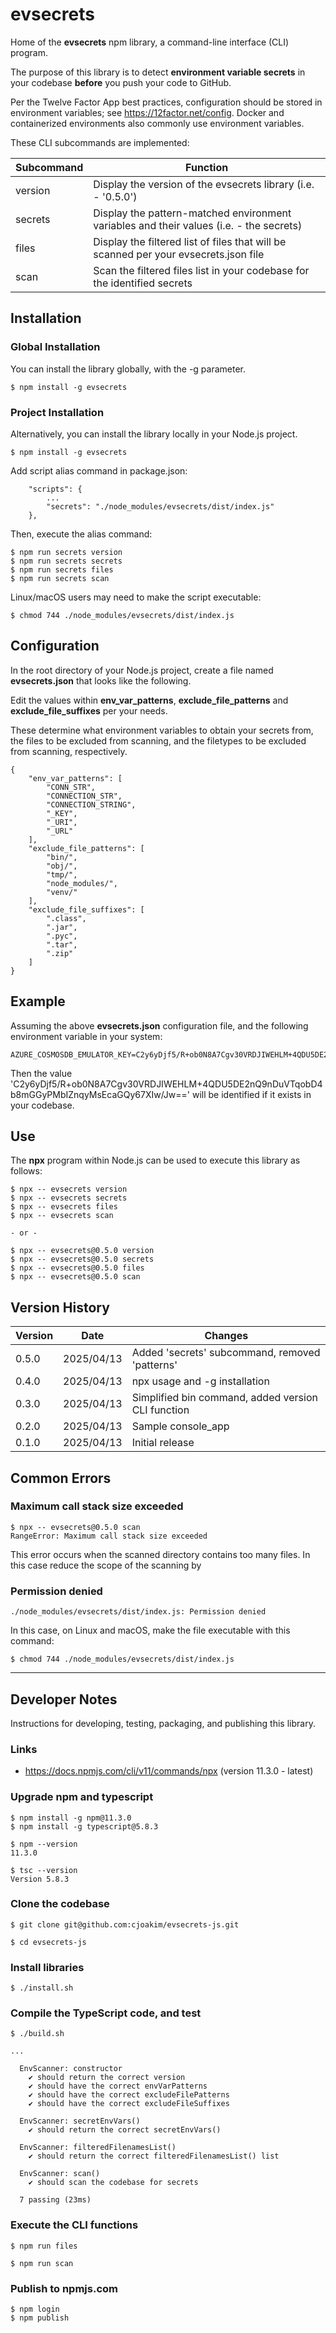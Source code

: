 # evsecrets

Home of the **evsecrets** npm library, a command-line interface (CLI) program.

The purpose of this library is to detect **environment variable secrets**
in your codebase **before** you push your code to GitHub.

Per the Twelve Factor App best practices, configuration should be stored in 
environment variables; see https://12factor.net/config.
Docker and containerized environments also commonly use environment variables.

These CLI subcommands are implemented:

| Subcommand | Function                                                                                |
| ---------- | --------------------------------------------------------------------------------------- |
| version    | Display the version of the evsecrets library (i.e. - '0.5.0')                           |
| secrets    | Display the pattern-matched environment variables and their values (i.e. - the secrets) |
| files      | Display the filtered list of files that will be scanned per your evsecrets.json file    |
| scan       | Scan the filtered files list in your codebase for the identified secrets                |

## Installation

### Global Installation

You can install the library globally, with the -g parameter.

```
$ npm install -g evsecrets
```

### Project Installation 

Alternatively, you can install the library locally in your Node.js project.

```
$ npm install -g evsecrets
```

Add script alias command in package.json:

```
    "scripts": {
        ...
        "secrets": "./node_modules/evsecrets/dist/index.js"
    },
```

Then, execute the alias command:

```
$ npm run secrets version
$ npm run secrets secrets
$ npm run secrets files
$ npm run secrets scan
```

Linux/macOS users may need to make the script executable:

```
$ chmod 744 ./node_modules/evsecrets/dist/index.js
```

## Configuration

In the root directory of your Node.js project, create a file named
**evsecrets.json** that looks like the following.

Edit the values within **env_var_patterns**, **exclude_file_patterns** and
**exclude_file_suffixes** per your needs.

These determine what environment variables to obtain your secrets from,
the files to be excluded from scanning, and the filetypes to be excluded
from scanning, respectively.

```
{
    "env_var_patterns": [
        "CONN_STR",
        "CONNECTION_STR",
        "CONNECTION_STRING",
        "_KEY",
        "_URI",
        "_URL"
    ],
    "exclude_file_patterns": [
        "bin/",
        "obj/",
        "tmp/",
        "node_modules/",
        "venv/"
    ],
    "exclude_file_suffixes": [
        ".class",
        ".jar",
        ".pyc",
        ".tar",
        ".zip"
    ]
}
```

## Example

Assuming the above **evsecrets.json** configuration file, 
and the following environment variable in your system:

```
AZURE_COSMOSDB_EMULATOR_KEY=C2y6yDjf5/R+ob0N8A7Cgv30VRDJIWEHLM+4QDU5DE2nQ9nDuVTqobD4b8mGGyPMbIZnqyMsEcaGQy67XIw/Jw==
```

Then the value 'C2y6yDjf5/R+ob0N8A7Cgv30VRDJIWEHLM+4QDU5DE2nQ9nDuVTqobD4b8mGGyPMbIZnqyMsEcaGQy67XIw/Jw=='
will be identified if it exists in your codebase.

## Use 

The **npx** program within Node.js can be used to execute this library as follows:

```
$ npx -- evsecrets version
$ npx -- evsecrets secrets
$ npx -- evsecrets files
$ npx -- evsecrets scan

- or - 

$ npx -- evsecrets@0.5.0 version
$ npx -- evsecrets@0.5.0 secrets
$ npx -- evsecrets@0.5.0 files
$ npx -- evsecrets@0.5.0 scan
```

## Version History

| Version |    Date    | Changes                                                         |
| ------- | ---------- | --------------------------------------------------------------- |
|  0.5.0  | 2025/04/13 | Added 'secrets' subcommand, removed 'patterns'                  |
|  0.4.0  | 2025/04/13 | npx usage and -g installation                                   |
|  0.3.0  | 2025/04/13 | Simplified bin command, added version CLI function              |
|  0.2.0  | 2025/04/13 | Sample console_app                                              |
|  0.1.0  | 2025/04/13 | Initial release                                                 |

## Common Errors

### Maximum call stack size exceeded

```
$ npx -- evsecrets@0.5.0 scan
RangeError: Maximum call stack size exceeded
```

This error occurs when the scanned directory contains too many files.
In this case reduce the scope of the scanning by 

### Permission denied

```
./node_modules/evsecrets/dist/index.js: Permission denied
```

In this case, on Linux and macOS, make the file executable with this command:

```
$ chmod 744 ./node_modules/evsecrets/dist/index.js
```

--- 

## Developer Notes

Instructions for developing, testing, packaging, and publishing this library.

### Links

- https://docs.npmjs.com/cli/v11/commands/npx  (version 11.3.0 - latest)

### Upgrade npm and typescript

```
$ npm install -g npm@11.3.0
$ npm install -g typescript@5.8.3

$ npm --version
11.3.0

$ tsc --version
Version 5.8.3
```

### Clone the codebase

```
$ git clone git@github.com:cjoakim/evsecrets-js.git

$ cd evsecrets-js
```

### Install libraries

```
$ ./install.sh
```

### Compile the TypeScript code, and test

```
$ ./build.sh

...

  EnvScanner: constructor
    ✔ should return the correct version
    ✔ should have the correct envVarPatterns
    ✔ should have the correct excludeFilePatterns
    ✔ should have the correct excludeFileSuffixes

  EnvScanner: secretEnvVars()
    ✔ should return the correct secretEnvVars()

  EnvScanner: filteredFilenamesList()
    ✔ should return the correct filteredFilenamesList() list

  EnvScanner: scan()
    ✔ should scan the codebase for secrets

  7 passing (23ms)
```

### Execute the CLI functions

```
$ npm run files

$ npm run scan
```

### Publish to npmjs.com

```
$ npm login
$ npm publish
```
